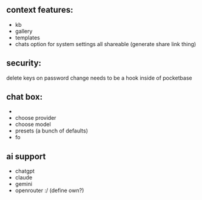 ## context features:

- kb
- gallery
- templates
- chats
  option for system settings
  all shareable (generate share link thing)

## security:

delete keys on password change needs to be a hook inside of pocketbase

## chat box:

-
- choose provider
- choose model
- presets (a bunch of defaults)
- fo

## ai support

- chatgpt
- claude
- gemini
- openrouter :/
  (define own?)
